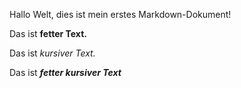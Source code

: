 Hallo Welt, dies ist mein erstes Markdown-Dokument!

Das ist **fetter Text.**

Das ist *kursiver Text.*

Das ist ***fetter kursiver Text***